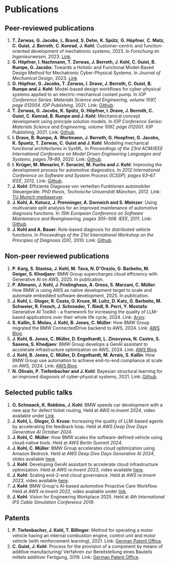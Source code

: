 # Publications

## Peer-reviewed publications
1. **T. Zerwas**, **G. Jacobs**, **L. Brand**, **S. Dehn**, **K. Spütz**, **G. Höpfner**, **C. Matz**, **C. Guist**, **J. Berroth**, **C. Konrad**, **J. Kohl**: Customer-centric and function-oriented development of mechatronic systems, 2023. In *Forschung im Ingenieurwesen*, 2023. [Link](https://link.springer.com/article/10.1007/s10010-023-00658-7).
2. **G. Höpfner, I. Nachmann, T. Zerwas, J. Berroth, J. Kohl, C. Guist, B. Rumpe, G. Jacobs**: Towards a Holistic and Functional Model-Based Design Method for Mechatronic Cyber-Physical Systems. In *Journal of Mechanical Design*, 2023. [Link](https://asmedigitalcollection.asme.org/computingengineering/article-abstract/doi/10.1115/1.4056807/1156489/Towards-a-Holistic-and-Functional-Model-Based)
3.  **G. Höpfner, G. Jacobs, T. Zerwas, I. Drave, J. Berroth, C. Guist, B. Rumpe and J. Kohl**: Model-based design workflows for cyber-physical systems applied to an electric-mechanical coolant pump. In *IOP Conference Series: Materials Science and Engineering, volume 1097, page 012004. IOP Publishing*, 2021. Link: [Github](https://github.com/JensKohl/Publications/blob/main/2021%20Model-Based%20Design%20Workflows%20for%20Cyber-Physical%20Systems%20Applied%20to%20an%20Electric-Mechanical%20Coolant%20Pump.pdf).
4.  **T. Zerwas, G. Jacobs, K. Spütz, G. Höpfner, I. Drave, J. Berroth, C. Guist, C. Konrad, B. Rumpe and J. Kohl**: Mechanical concept development using principle solution models. In *IOP Conference Series: Materials Science and Engineering, volume 1097, page 012001. IOP Publishing, 2021.* Link: [Github](https://github.com/JensKohl/Publications/blob/main/2021%20Mechanical%20concept%20development%20using%20principle%20solution%20models.pdf).
5.  **I. Drave, B. Rumpe, A. Wortmann, J. Berroth, G. Hoepfner, G. Jacobs, K. Spuetz, T. Zerwas, C. Guist and J. Kohl**: Modeling mechanical functional architectures in SysML. In *Proceedings of the 23rd ACM/IEEE International Conference on Model Driven Engineering Languages and Systems, pages 79–89*, 2020. Link: [Github](https://github.com/JensKohl/Publications/blob/main/2020%20Modeling-Mechanical-Functional-Architectures-in-SysML.pdf).
6.  **I. Krüger, M. Menarini, F. Seracini, M. Fuchs and J. Kohl**: Improving the development process for automotive diagnostics. In *2012 International Conference on Software and System Process (ICSSP), pages 63–67. IEEE*, 2012. Link: [Github](https://github.com/JensKohl/Publications/blob/main/2012%20Improving%20Development%20Process%20for%20Automotive%20Diagnostics.pdf).
7.  **J. Kohl**: Effiziente Diagnose von verteilten Funktionen automobiler Steuergeräte. *PhD thesis, Technische Universität München*, 2012. 
Link: [TU Munich mediaserver](https://mediatum.ub.tum.de/doc/1080315/1080315.pdf).
8.  **J. Kohl, A. Kotucz, J. Prenninger, A. Dorneich and S. Meinzer**: Using multivariate split analysis for an improved maintenance of automotive diagnosis functions. In *15th European Conference on Software Maintenance and Reengineering, pages 305–308. IEEE*, 2011. Link: [Github](https://github.com/JensKohl/Publications/blob/main/2011%20Using%20multivariate%20split%20analysis%20for%20an%20improved%20maintenance%20of%20automotive%20diagnosis%20functions.pdf).
9.  **J. Kohl and A. Bauer**: Role-based diagnosis for distributed vehicle functions. In *Proceedings of the 21st International Workshop on the Principles of Diagnosis (DX)*, 2010. Link: [Github](https://github.com/JensKohl/Publications/blob/main/2010%20Role-Based%20Diagnosis%20for%20Distributed%20Vehicle%20Functions.pdf).

## Non-peer reviewed publications
1. **P. Karg, S. Stanisa, J. Kohl, M. Tava, N. D'Orazio, G. Barbeito, M. Geiger, S. Khodjaev**: BMW Group supercharges cloud efficiency with Generative AI on AWS, 2025. In publication.
2. **P. Altmann, J. Kohl, J. Frielinghaus, A. Gross, S. Marzani, C. Müller**: How BMW is using AWS as native development target to scale and automate embedded software development, 2025. In publication.
3. **J. Kohl, L. Gloger, R. Costa, O. Kruse, M. Luitz, D. Katz, G. Barbeito, M. Schweier, R. French, J. Schroeder, T. Riedl, R. Perri, Y. Mostafa**: Generative AI Toolkit - a framework for increasing the quality of LLM-based applications over their whole life cycle, 2024. Link: [Arxiv](https://arxiv.org/abs/2412.14215).
4. **S. Kallin, S. Molau, J. Kohl, B. Jones, C. Müller**: How BMW Group migrated the BMW ConnectedDrive backend to AWS, 2024. Link: [AWS Blog](https://aws.amazon.com/de/blogs/migration-and-modernization/accelerating-to-the-cloud-bmw-connecteddrives-migration-to-aws-and-lessons-for-the-road-ahead).
5. **J. Kohl, B. Jones, C. Müller, D. Engelhardt, L. Zinovyeva, N. Castro, S. Saxena, S. Khodjaev**: BMW Group develops a GenAI assistant to accelerate infrastructure optimization on AWS, 2024. Link: [AWS Blog](https://aws.amazon.com/de/blogs/industries/bmw-group-develops-a-genai-assistant-to-accelerate-infrastructure-optimization-on-aws/).
6. **J. Kohl, B. Jones, C. Müller, D. Engelhardt, M. Arrais, S. Kallin**: How BMW Group use automation to achieve end-to-end compliance at scale on AWS, 2024. Link: [AWS Blog](https://aws.amazon.com/de/blogs/mt/how-bmw-group-uses-automation-to-achieve-end-to-end-compliance-at-scale-on-aws/).
7. **N. Olivain, P. Tiefenbacher and J. Kohl**: Bayesian structural learning for an improved diagnosis of cyber-physical systems, 2021. Link: [Github](https://github.com/JensKohl/Publications/blob/main/2021%20Bayesian%20Structural%20Learning%20for%20an%20Improved%20Diagnosis%20of%20Cyber-Physical%20Systems.pdf).
  
## Selected public talks
1. **O. Schnaack, K. Robbins, J. Kohl**: BMW speeds car development with a new app for defect ticket routing, Held at *AWS re:invent 2024*, video available under [Link](https://www.youtube.com/watch?v=ScTLkWMKfIs)
2. **J. Kohl, L. Gloger, O. Kruse**: Increasing the quality of LLM-based agents by accelerating the feedback loop. Held at *AWS Deep Dive Days Generative AI October 2024*.
3. **J. Kohl, C. Müller**: How BMW scales the software-defined vehicle using cloud-native tools. Held at *AWS Berlin Summit 2024*.
4. **J. Kohl, C. Müller**: BMW Group accelerates cloud optimization using Amazon Bedrock. Held at *AWS Deep Dive Days Generative AI 2024*, slides available [here](https://d1ybtq23qyanx7.cloudfront.net/_assets/local/slides/GenAIDeepDive2024_SES201_BMW_Group_accelerates_cloud_optimization_using_Amazon_Bedrock.pdf).
5. **J. Kohl**: Developing GenAI assistant to accelerate cloud infrastructure optimization. Held at *AWS re:invent 2023*, video available [here](https://youtu.be/1Lat8dP7Eq0?si=MHyavcQvHizv1Vy7&t=2453).
6. **J. Kohl**: Scaling end-2-end cloud governance. Held at *AWS re:invent 2023*, video available [here](https://www.youtube.com/watch?v=SI2kk-4Jskk&t=250s).
7. **J. Kohl**: BMW Group's AI-based automotive Proactive Care Workflow. Held at *AWS re:invent 2022*, video available under [link](https://www.youtube.com/watch?v=SI2kk-4Jskk&t=250s).
8. **J. Kohl**: Vision for Engineering Workplace 2025. Held at *4th International IPS Cable Simulation Conference 2019*.
 
## Patents
1. **P. Tiefenbacher, J. Kohl, T. Billinger**: Method for operating a motor vehicle having an internal combustion engine, control unit and motor vehicle (with reinforcement learning), 2021. Link: [German Patent Office](https://patentimages.storage.googleapis.com/b0/86/60/f974de6b65fe5a/DE102021113982A1.pdf).
2. **C. Guist, J. Kohl**: Process for the provision of a component by means of additive manufacturing/ Verfahren zur Bereitstellung eines Bauteils mittels additiver Fertigung, 2019. Link: [German Patent Office](https://patentimages.storage.googleapis.com/a7/c7/cb/16b1c2d0049c53/DE102019134446A1.pdf).
